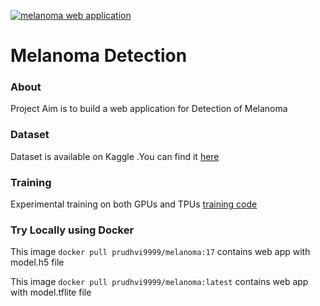 [![melanoma web application](https://github.com/prudhvirajboddu/deployment_pipeline/actions/workflows/docker-image.yml/badge.svg?branch=master)](https://github.com/prudhvirajboddu/deployment_pipeline/actions/workflows/docker-image.yml)

# Melanoma Detection

### About

Project Aim is to build a web application for Detection of Melanoma

### Dataset

Dataset is available on Kaggle .You can find it [here](https://www.kaggle.com/c/siim-isic-melanoma-classification/data)

### Training
Experimental training  on both GPUs and TPUs   [training code](https://github.com/prudhvirajboddu/training) 

### Try Locally using Docker 
This image ```docker pull prudhvi9999/melanoma:17``` contains web app with model.h5 file

This  image ```docker pull prudhvi9999/melanoma:latest```  contains web app with model.tflite file


